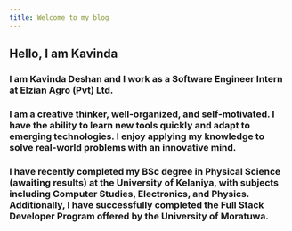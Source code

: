 ```yaml
---
title: Welcome to my blog
---
```


## Hello, I am Kavinda

### I am Kavinda Deshan and I work as a Software Engineer Intern at Elzian Agro (Pvt) Ltd.

### I am a creative thinker, well-organized, and self-motivated. I have the ability to learn new tools quickly and adapt to emerging technologies. I enjoy applying my knowledge to solve real-world problems with an innovative mind.

### I have recently completed my BSc degree in Physical Science (awaiting results) at the University of Kelaniya, with subjects including Computer Studies, Electronics, and Physics. Additionally, I have successfully completed the Full Stack Developer Program offered by the University of Moratuwa.
